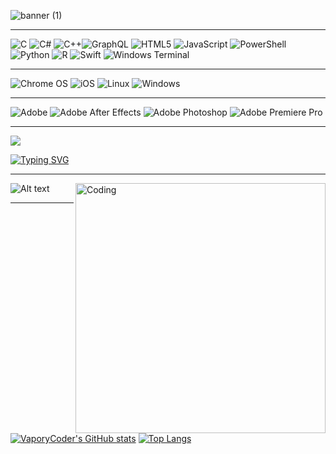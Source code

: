 ![banner (1)](https://user-images.githubusercontent.com/91349552/236289320-59a81db8-f1bf-4797-b849-fad725c7234a.png)
_________________________________________________________________________________________________________________________________________________________________________
![C](https://img.shields.io/badge/c-%2300599C.svg?style=for-the-badge&logo=c&logoColor=white) ![C#](https://img.shields.io/badge/c%23-%23239120.svg?style=for-the-badge&logo=c-sharp&logoColor=white) ![C++](https://img.shields.io/badge/c++-%2300599C.svg?style=for-the-badge&logo=c%2B%2B&logoColor=white)![GraphQL](https://img.shields.io/badge/-GraphQL-E10098?style=for-the-badge&logo=graphql&logoColor=white) ![HTML5](https://img.shields.io/badge/html5-%23E34F26.svg?style=for-the-badge&logo=html5&logoColor=white) ![JavaScript](https://img.shields.io/badge/javascript-%23323330.svg?style=for-the-badge&logo=javascript&logoColor=%23F7DF1E) ![PowerShell](https://img.shields.io/badge/PowerShell-%235391FE.svg?style=for-the-badge&logo=powershell&logoColor=white) ![Python](https://img.shields.io/badge/python-3670A0?style=for-the-badge&logo=python&logoColor=ffdd54) ![R](https://img.shields.io/badge/r-%23276DC3.svg?style=for-the-badge&logo=r&logoColor=white) ![Swift](https://img.shields.io/badge/swift-F54A2A?style=for-the-badge&logo=swift&logoColor=white) ![Windows Terminal](https://img.shields.io/badge/Windows%20Terminal-%234D4D4D.svg?style=for-the-badge&logo=windows-terminal&logoColor=white)
_________________________________________________________________________________________________________________________________________________________________________
![Chrome OS](https://img.shields.io/badge/chrome%20os-3d89fc?style=for-the-badge&logo=google%20chrome&logoColor=white) ![iOS](https://img.shields.io/badge/iOS-000000?style=for-the-badge&logo=ios&logoColor=white) ![Linux](https://img.shields.io/badge/Linux-FCC624?style=for-the-badge&logo=linux&logoColor=black) ![Windows](https://img.shields.io/badge/Windows-0078D6?style=for-the-badge&logo=windows&logoColor=white)
_______________________________________________________________________________________________________________________________________________________________________
![Adobe](https://img.shields.io/badge/adobe-%23FF0000.svg?style=for-the-badge&logo=adobe&logoColor=white) ![Adobe After Effects](https://img.shields.io/badge/Adobe%20After%20Effects-9999FF.svg?style=for-the-badge&logo=Adobe%20After%20Effects&logoColor=white) ![Adobe Photoshop](https://img.shields.io/badge/adobe%20photoshop-%2331A8FF.svg?style=for-the-badge&logo=adobe%20photoshop&logoColor=white) ![Adobe Premiere Pro](https://img.shields.io/badge/Adobe%20Premiere%20Pro-9999FF.svg?style=for-the-badge&logo=Adobe%20Premiere%20Pro&logoColor=white)
_______________________________________________________________________________________________________________________________________________________________________
![](https://komarev.com/ghpvc/?username=your-github-username&color=red&label=Stalkers) 

[![Typing SVG](https://readme-typing-svg.demolab.com?font=Fira+Code&size=25&pause=1000&color=F70000&width=450&lines=idk+why+you+are+here;pls+just+leave+me+be;i+cant+take+it+anymore;youre+making+me+anxious;pls+leave+pls+leave;why+are+you+still+here;my+thoughts+alone+are+too+much;PLS+L3AV3+N0W)](https://git.io/typing-svg)
_________________________________________________________________________________________________________________________________________________________________________

<img align="right" alt="Coding" width="400" src="https://images-wixmp-ed30a86b8c4ca887773594c2.wixmp.com/f/937dc959-8701-4bf0-9524-2148d092d618/dbsutfm-e737e2b5-12b4-42b7-aac1-a249e0fe26f9.gif?token=eyJ0eXAiOiJKV1QiLCJhbGciOiJIUzI1NiJ9.eyJzdWIiOiJ1cm46YXBwOjdlMGQxODg5ODIyNjQzNzNhNWYwZDQxNWVhMGQyNmUwIiwiaXNzIjoidXJuOmFwcDo3ZTBkMTg4OTgyMjY0MzczYTVmMGQ0MTVlYTBkMjZlMCIsIm9iaiI6W1t7InBhdGgiOiJcL2ZcLzkzN2RjOTU5LTg3MDEtNGJmMC05NTI0LTIxNDhkMDkyZDYxOFwvZGJzdXRmbS1lNzM3ZTJiNS0xMmI0LTQyYjctYWFjMS1hMjQ5ZTBmZTI2ZjkuZ2lmIn1dXSwiYXVkIjpbInVybjpzZXJ2aWNlOmZpbGUuZG93bmxvYWQiXX0.Q49avwmNK_-moDXDv7e-aGJTLemNzCKs6jPTpMUaC2I">

![Alt text](https://spotify-recently-played-readme.vercel.app/api?user=bigeyejon777&width=400)
________________________________________________________________________________________________________________________________________________________________________________________________________________________________________________________________________________________________________________________________
[![VaporyCoder's GitHub stats](https://github-readme-stats.vercel.app/api?username=anuraghazra&theme=dark)](https://github.com/anuraghazra/github-readme-stats)
[![Top Langs](https://github-readme-stats.vercel.app/api/top-langs/?username=anuraghazra&layout=compact&theme=dark)](https://github.com/anuraghazra/github-readme-stats)
